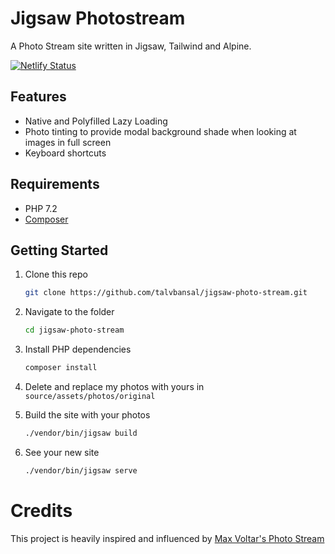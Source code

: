 # Jigsaw Photostream

A Photo Stream site written in Jigsaw, Tailwind and Alpine.

[![Netlify Status](https://api.netlify.com/api/v1/badges/573deda7-3b57-4e11-aab4-e2e87f9cddce/deploy-status)](https://app.netlify.com/sites/jigsaw-tailwindcss/deploys)

## Features

- Native and Polyfilled Lazy Loading
- Photo tinting to provide modal background shade when looking at images in full screen
- Keyboard shortcuts

## Requirements

- PHP 7.2
- [Composer](https://getcomposer.org/)

## Getting Started

1. Clone this repo

    ```sh
    git clone https://github.com/talvbansal/jigsaw-photo-stream.git
    ```

2. Navigate to the folder

    ```sh
    cd jigsaw-photo-stream
    ```

3. Install PHP dependencies
    ```sh
    composer install
    ```

4. Delete and replace my photos with yours in `source/assets/photos/original`

5. Build the site with your photos
    ```sh
    ./vendor/bin/jigsaw build
    ```
6. See your new site
    ```sh
    ./vendor/bin/jigsaw serve
   ```

# Credits

This project is heavily inspired and influenced by [Max Voltar's Photo Stream](https://github.com/maxvoltar/photo-stream])

